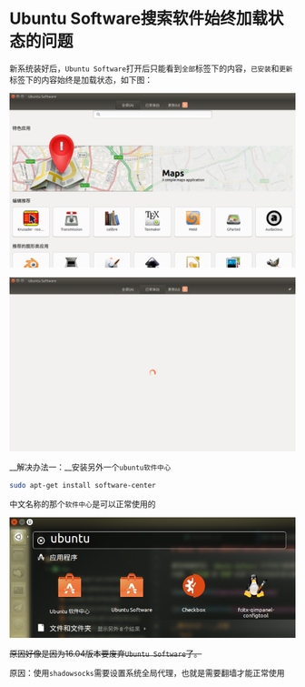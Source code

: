 # Ubuntu Software搜索软件始终加载状态的问题

新系统装好后，`Ubuntu Software`打开后只能看到`全部`标签下的内容，`已安装`和`更新`标签下的内容始终是加载状态，如下图：

![software-all](img/software-all.png)

![software-installed](img/software-installed.png)

__解决办法一：__安装另外一个`ubuntu软件中心`
```bash
sudo apt-get install software-center
```
中文名称的那个`软件中心`是可以正常使用的

![software-cn](img/software-cn.png)

~~原因好像是因为16.04版本要废弃`Ubuntu Software`了。~~

原因：使用`shadowsocks`需要设置系统全局代理，也就是需要翻墙才能正常使用
